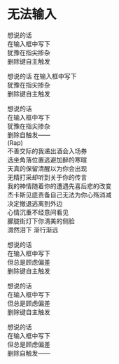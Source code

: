 # 无法输入
想说的话   
在输入框中写下    
犹豫在指尖掺杂  
删除键自主触发 

想说的话 
在输入框中写下  
犹豫在指尖掺杂  
删除键自主触发  

想说的话  
在输入框中写下  
犹豫在指尖掺杂  
删除自触发——   
(Rap)   
不善交际的我递出酒会入场券   
选坐角落位置逃避加醉的寒暄   
天真的保留清醒以为你会出现   
无精打采却听到关于你的传言   
我的神情随着你的遭遇先喜后悲的改变  
杰卡斯见底责备自己无法为你心殇消减  
决定撤退逃离到外边  
心情沉重不经意间看见  
朦胧街灯下你清美的侧脸  
潸然泪下 渐行渐远  

想说的话  
在输入框中写下  
但总是顾虑偏差  
删除键自主触发  

想说的话  
在输入框中写下  
但总是顾虑偏差  
删除键自主触发  

想说的话  
在输入框中写下  
但总是顾虑偏差  
删除自触发—— 

